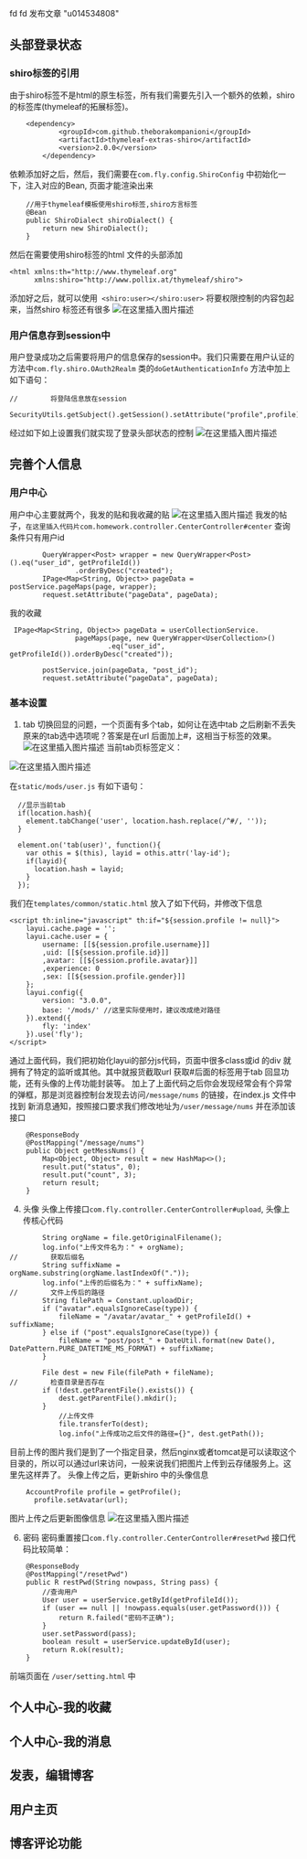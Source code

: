 
fd fd
发布文章
"u014534808"

## 头部登录状态
### shiro标签的引用
由于shiro标签不是html的原生标签，所有我们需要先引入一个额外的依赖，shiro的标签库(thymeleaf的拓展标签)。
```
	<dependency>
			<groupId>com.github.theborakompanioni</groupId>
			<artifactId>thymeleaf-extras-shiro</artifactId>
			<version>2.0.0</version>
		</dependency>
```
依赖添加好之后，然后，我们需要在`com.fly.config.ShiroConfig` 中初始化一下，注入对应的Bean, 页面才能渲染出来

```
    //用于thymeleaf模板使用shiro标签,shiro方言标签
    @Bean
    public ShiroDialect shiroDialect() {
        return new ShiroDialect();
    }
```
然后在需要使用shiro标签的html 文件的头部添加

```
<html xmlns:th="http://www.thymeleaf.org"
      xmlns:shiro="http://www.pollix.at/thymeleaf/shiro">
```
添加好之后，就可以使用` <shiro:user></shiro:user>` 将要权限控制的内容包起来，当然shiro 标签还有很多
![在这里插入图片描述](https://img-blog.csdnimg.cn/20181219191438798.png?x-oss-process=image/watermark,type_ZmFuZ3poZW5naGVpdGk,shadow_10,text_aHR0cHM6Ly9ibG9nLmNzZG4ubmV0L3UwMTQ1MzQ4MDg=,size_16,color_FFFFFF,t_70)
### 用户信息存到session中
用户登录成功之后需要将用户的信息保存的session中。我们只需要在用户认证的方法中`com.fly.shiro.OAuth2Realm` 类的`doGetAuthenticationInfo` 方法中加上如下语句：
```
//        将登陆信息放在session
        SecurityUtils.getSubject().getSession().setAttribute("profile",profile);
```
经过如下如上设置我们就实现了登录头部状态的控制
![在这里插入图片描述](https://img-blog.csdnimg.cn/20181219192629312.png?x-oss-process=image/watermark,type_ZmFuZ3poZW5naGVpdGk,shadow_10,text_aHR0cHM6Ly9ibG9nLmNzZG4ubmV0L3UwMTQ1MzQ4MDg=,size_16,color_FFFFFF,t_70)

## 完善个人信息
### 用户中心
用户中心主要就两个，我发的贴和我收藏的贴
![在这里插入图片描述](https://img-blog.csdnimg.cn/20181219193815705.png?x-oss-process=image/watermark,type_ZmFuZ3poZW5naGVpdGk,shadow_10,text_aHR0cHM6Ly9ibG9nLmNzZG4ubmV0L3UwMTQ1MzQ4MDg=,size_16,color_FFFFFF,t_70)
我发的帖子，`在这里插入代码片com.homework.controller.CenterController#center` 查询条件只有用户id
```
        QueryWrapper<Post> wrapper = new QueryWrapper<Post>().eq("user_id", getProfileId())
                .orderByDesc("created");
        IPage<Map<String, Object>> pageData = postService.pageMaps(page, wrapper);
        request.setAttribute("pageData", pageData);

```
我的收藏

```
 IPage<Map<String, Object>> pageData = userCollectionService.
                pageMaps(page, new QueryWrapper<UserCollection>()
                        .eq("user_id", getProfileId()).orderByDesc("created"));

        postService.join(pageData, "post_id");
        request.setAttribute("pageData", pageData);
```
### 基本设置

 1. tab 切换回显的问题，一个页面有多个tab，如何让在选中tab 之后刷新不丢失原来的tab选中选项呢？答案是在url 后面加上#，这相当于标签的效果。
 ![在这里插入图片描述](https://img-blog.csdnimg.cn/20181219195742292.png?x-oss-process=image/watermark,type_ZmFuZ3poZW5naGVpdGk,shadow_10,text_aHR0cHM6Ly9ibG9nLmNzZG4ubmV0L3UwMTQ1MzQ4MDg=,size_16,color_FFFFFF,t_70)
当前tab页标签定义：

![在这里插入图片描述](https://img-blog.csdnimg.cn/20181219201604844.png?x-oss-process=image/watermark,type_ZmFuZ3poZW5naGVpdGk,shadow_10,text_aHR0cHM6Ly9ibG9nLmNzZG4ubmV0L3UwMTQ1MzQ4MDg=,size_16,color_FFFFFF,t_70)

在`static/mods/user.js` 有如下语句：

```
  //显示当前tab
  if(location.hash){
    element.tabChange('user', location.hash.replace(/^#/, ''));
  }

  element.on('tab(user)', function(){
    var othis = $(this), layid = othis.attr('lay-id');
    if(layid){
      location.hash = layid;
    }
  });
```
我们在`templates/common/static.html` 放入了如下代码，并修改下信息

```
<script th:inline="javascript" th:if="${session.profile != null}">
    layui.cache.page = '';
    layui.cache.user = {
        username: [[${session.profile.username}]]
        ,uid: [[${session.profile.id}]]
        ,avatar: [[${session.profile.avatar}]]
        ,experience: 0
        ,sex: [[${session.profile.gender}]]
    };
    layui.config({
        version: "3.0.0",
        base: '/mods/' //这里实际使用时，建议改成绝对路径
    }).extend({
        fly: 'index'
    }).use('fly');
</script>
```
通过上面代码，我们把初始化layui的部分js代码，页面中很多class或id 的div 就拥有了特定的监听或其他。其中就报货截取url 获取#后面的标签用于tab 回显功能，还有头像的上传功能封装等。
加上了上面代码之后你会发现经常会有个异常的弹框，那是浏览器控制台发现去访问`/message/nums` 的链接，在index.js 文件中找到 新消息通知，按照接口要求我们修改地址为`/user/message/nums` 并在添加该接口

```
    @ResponseBody
    @PostMapping("/message/nums")
    public Object getMessNums() {
        Map<Object, Object> result = new HashMap<>();
        result.put("status", 0);
        result.put("count", 3);
        return result;
    }
```
 4. 头像
 头像上传接口`com.fly.controller.CenterController#upload`, 
 头像上传核心代码
 

```
        String orgName = file.getOriginalFilename();
        log.info("上传文件名为：" + orgName);
//        获取后缀名
        String suffixName = orgName.substring(orgName.lastIndexOf("."));
        log.info("上传的后缀名为：" + suffixName);
//        文件上传后的路径
        String filePath = Constant.uploadDir;
        if ("avatar".equalsIgnoreCase(type)) {
            fileName = "/avatar/avatar_" + getProfileId() + suffixName;
        } else if ("post".equalsIgnoreCase(type)) {
            fileName = "post/post_" + DateUtil.format(new Date(), DatePattern.PURE_DATETIME_MS_FORMAT) + suffixName;
        }

        File dest = new File(filePath + fileName);
//        检查目录是否存在
        if (!dest.getParentFile().exists()) {
            dest.getParentFile().mkdir();
        }
            //上传文件
            file.transferTo(dest);
            log.info("上传成功之后文件的路径={}", dest.getPath());
```
目前上传的图片我们是到了一个指定目录，然后nginx或者tomcat是可以读取这个目录的，所以可以通过url来访问，一般来说我们把图片上传到云存储服务上。这里先这样弄了。
头像上传之后，更新shiro 中的头像信息
```
    AccountProfile profile = getProfile();
      profile.setAvatar(url);
```
图片上传之后更新图像信息
![在这里插入图片描述](https://img-blog.csdnimg.cn/2018121922100964.png?x-oss-process=image/watermark,type_ZmFuZ3poZW5naGVpdGk,shadow_10,text_aHR0cHM6Ly9ibG9nLmNzZG4ubmV0L3UwMTQ1MzQ4MDg=,size_16,color_FFFFFF,t_70)
 
 6. 密码
 密码重置接口`com.fly.controller.CenterController#resetPwd`
接口代码比较简单：

```
    @ResponseBody
    @PostMapping("/resetPwd")
    public R restPwd(String nowpass, String pass) {
        //查询用户
        User user = userService.getById(getProfileId());
        if (user == null || !nowpass.equals(user.getPassword())) {
            return R.failed("密码不正确");
        }
        user.setPassword(pass);
        boolean result = userService.updateById(user);
        return R.ok(result);
    }
```
前端页面在 `/user/setting.html` 中
## 个人中心-我的收藏
## 个人中心-我的消息
## 发表，编辑博客
## 用户主页
## 博客评论功能

